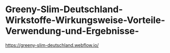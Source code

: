 # Greeny-Slim-Deutschland-Wirkstoffe-Wirkungsweise-Vorteile-Verwendung-und-Ergebnisse-
https://greeny-slim-deutschland.webflow.io/
